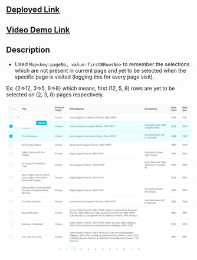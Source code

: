 ## [Deployed Link](https://gmo-assignment-by-charan.netlify.app)

## [Video Demo Link](https://www.youtube.com/watch?v=tSrVGOPK9ok)

## Description

- Used `Map<key:pageNo, value:firstNRowsNo>` to remember the selections which are not present in current page and yet to be selected when the specific page is visited (logging this for every page visit).

Ex: {2=>12, 3=>5, 6=>8} which means, first (12, 5, 8) rows are yet to be selected on (2, 3, 6) pages respectively.

![](./public/view.png)
